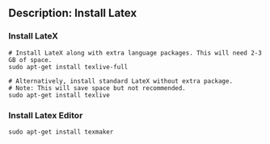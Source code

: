 ## Description: Install Latex

### Install LateX
```
# Install LateX along with extra language packages. This will need 2-3 GB of space.
sudo apt-get install texlive-full 

# Alternatively, install standard LateX without extra package. 
# Note: This will save space but not recommended.
sudo apt-get install texlive
```

### Install Latex Editor 
```
sudo apt-get install texmaker
```